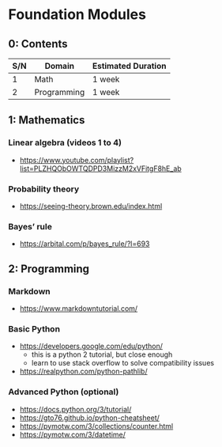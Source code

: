 #   Foundation Modules

##  0: Contents
| S/N | Domain      | Estimated Duration |
| --- | ----------- | ------------------ |
| 1   | Math        | 1 week             |
| 2   | Programming | 1 week             |



##  1: Mathematics

### Linear algebra (videos 1 to 4)
*   https://www.youtube.com/playlist?list=PLZHQObOWTQDPD3MizzM2xVFitgF8hE_ab


### Probability theory
*   https://seeing-theory.brown.edu/index.html


### Bayes’ rule
*   https://arbital.com/p/bayes_rule/?l=693



##  2: Programming

### Markdown
*   https://www.markdowntutorial.com/


### Basic Python
*   https://developers.google.com/edu/python/
    *   this is a python 2 tutorial, but close enough
    *   learn to use stack overflow to solve compatibility issues
*   https://realpython.com/python-pathlib/


### Advanced Python (optional)
*   https://docs.python.org/3/tutorial/
*   https://gto76.github.io/python-cheatsheet/
*   https://pymotw.com/3/collections/counter.html
*   https://pymotw.com/3/datetime/
